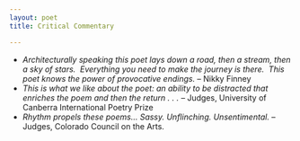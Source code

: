 ```yaml
---
layout: poet
title: Critical Commentary

---
```



<ul><li><em>Architecturally  speaking this poet lays down a road, then a stream, then a sky of stars.  &nbsp;Everything you need to make the journey is there. &nbsp;This poet knows  the power of provocative endings. – </em>Nikky Finney</li><li><em>This is what  we like about the poet: an ability to be distracted that enriches the poem and  then the return . . . – </em>Judges, University of Canberra International Poetry Prize</li><li><em>Rhythm  propels these poems… Sassy. Unflinching. Unsentimental. </em>– Judges,  Colorado Council on the Arts. </li>
</ul>